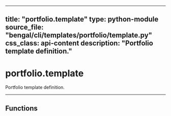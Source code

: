 
---
title: "portfolio.template"
type: python-module
source_file: "bengal/cli/templates/portfolio/template.py"
css_class: api-content
description: "Portfolio template definition."
---

# portfolio.template

Portfolio template definition.

---


## Functions

